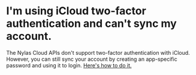 <div id="container">

# I'm using iCloud two-factor authentication and can't sync my account.

The Nylas Cloud APIs don't support two-factor authentication with iCloud. However, you can still sync your account by creating an app-specific password and using it to login. [Here's how to do it.](https://support.apple.com/en-us/HT204397)

</div>
